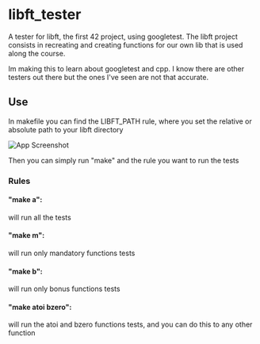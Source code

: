 # libft_tester

A tester for libft, the first 42 project, using googletest.
The libft project consists in recreating and creating functions for our own lib that is used along the course.

Im making this to learn about googletest and cpp. I know there are other testers out there but the ones I've seen are not that accurate.

## Use

In makefile you can find the LIBFT_PATH rule, where you set the relative or absolute path to your libft directory

![App Screenshot](https://imgur.com/a/JT4Io5Z)

Then you can simply run "make" and the rule you want to run the tests

### Rules

#### "make a":

will run all the tests

#### "make m":

will run only mandatory functions tests

#### "make b":

will run only bonus functions tests

#### "make atoi bzero":

will run the atoi and bzero functions tests, and you can do this to any other function

